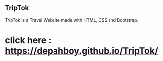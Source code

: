 ## TripTok
TripTok is a Travel Website made with HTML, CSS and Bootstrap.

# click here : https://depahboy.github.io/TripTok/

